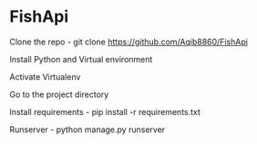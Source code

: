 # FishApi

Clone the repo - git clone https://github.com/Aqib8860/FishApi

Install Python and Virtual environment

Activate Virtualenv

Go to the project directory

Install requirements - pip install -r requirements.txt

Runserver - python manage.py runserver
